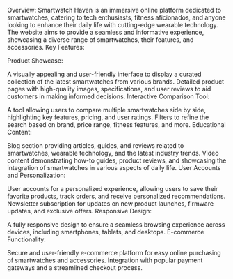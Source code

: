 Overview:
Smartwatch Haven is an immersive online platform dedicated to smartwatches, catering to tech enthusiasts, fitness aficionados, and anyone looking to enhance their daily life with cutting-edge wearable technology. The website aims to provide a seamless and informative experience, showcasing a diverse range of smartwatches, their features, and accessories.
Key Features:

Product Showcase:

A visually appealing and user-friendly interface to display a curated collection of the latest smartwatches from various brands.
Detailed product pages with high-quality images, specifications, and user reviews to aid customers in making informed decisions.
Interactive Comparison Tool:

A tool allowing users to compare multiple smartwatches side by side, highlighting key features, pricing, and user ratings.
Filters to refine the search based on brand, price range, fitness features, and more.
Educational Content:

Blog section providing articles, guides, and reviews related to smartwatches, wearable technology, and the latest industry trends.
Video content demonstrating how-to guides, product reviews, and showcasing the integration of smartwatches in various aspects of daily life.
User Accounts and Personalization:

User accounts for a personalized experience, allowing users to save their favorite products, track orders, and receive personalized recommendations.
Newsletter subscription for updates on new product launches, firmware updates, and exclusive offers.
Responsive Design:

A fully responsive design to ensure a seamless browsing experience across devices, including smartphones, tablets, and desktops.
E-commerce Functionality:

Secure and user-friendly e-commerce platform for easy online purchasing of smartwatches and accessories.
Integration with popular payment gateways and a streamlined checkout process.
